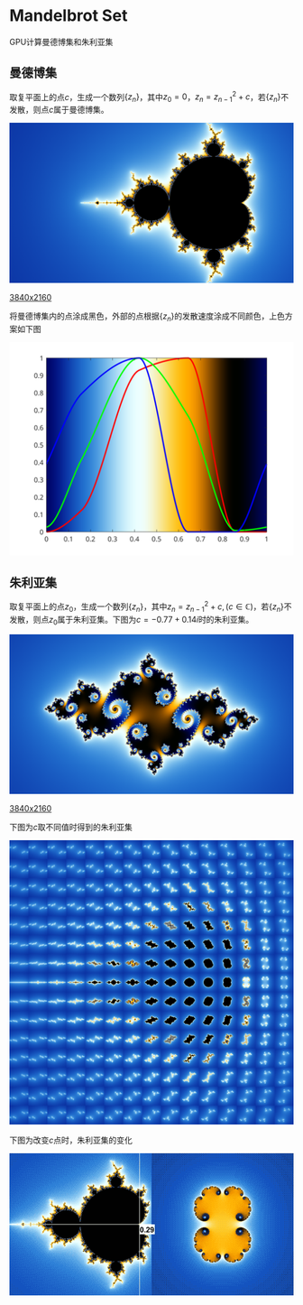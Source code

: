 # Mandelbrot Set

GPU计算曼德博集和朱利亚集

## 曼德博集

取复平面上的点$c$，生成一个数列$\lbrace z_n \rbrace$，其中$z_0=0$，$z_n=z_{n-1}^2+c$，若$\lbrace z_n \rbrace$不发散，则点$c$属于曼德博集。

![MandelbrotSet_1024x576.png](https://raw.githubusercontent.com/chdilo/pictures/master/img/MandelbrotSet_1024x576.png)

[3840x2160](https://raw.githubusercontent.com/chdilo/pictures/master/img/MandelbrotSet_3840x2160.png)

将曼德博集内的点涂成黑色，外部的点根据$\lbrace z_n \rbrace$的发散速度涂成不同颜色，上色方案如下图

![20200815192850.svg](https://raw.githubusercontent.com/chdilo/pictures/master/img/20200815192850.svg)

## 朱利亚集

取复平面上的点$z_0$，生成一个数列$\lbrace z_n \rbrace$，其中$z_n=z_{n-1}^2+c,(c \in {\mathbb C})$，若$\lbrace z_n \rbrace$不发散，则点$z_0$属于朱利亚集。下图为$c = -0.77+0.14i$时的朱利亚集。

![JuliaSet_1024x576.png](https://raw.githubusercontent.com/chdilo/pictures/master/img/JuliaSet_1024x576.png)

[3840x2160](https://raw.githubusercontent.com/chdilo/pictures/master/img/JuliaSet_3840x2160.png)

下图为$c$取不同值时得到的朱利亚集

![20200815220134.png](https://raw.githubusercontent.com/chdilo/pictures/master/img/20200815220134.png)

下图为改变$c$点时，朱利亚集的变化

![20200816194113.gif](https://raw.githubusercontent.com/chdilo/pictures/master/img/20200816194113.gif)
